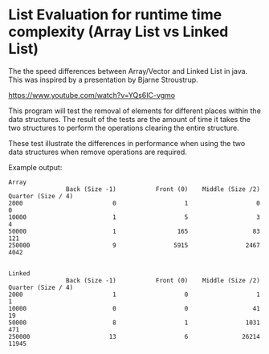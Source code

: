 List Evaluation for runtime time complexity (Array List vs Linked List)
==========================

The the speed differences between Array/Vector and Linked List in java. This was inspired by a presentation by Bjarne Stroustrup.


https://www.youtube.com/watch?v=YQs6IC-vgmo


This program will test the removal of elements for different places within the data structures. The result of the tests are the amount of time it takes the two structures to perform the operations clearing the entire structure.

These test illustrate the differences in performance when using the two data structures when remove operations are required. 

Example output:

```
Array
                Back (Size -1)           Front (0)    Middle (Size /2)  Quarter (Size / 4)
2000                         0                   1                   0                   0
10000                        1                   5                   3                   4
50000                        1                 165                  83                 121
250000                       9                5915                2467                4042


Linked
                Back (Size -1)           Front (0)    Middle (Size /2)  Quarter (Size / 4)
2000                         1                   0                   1                   1
10000                        0                   0                  41                  19
50000                        8                   1                1031                 471
250000                      13                   6               26214               11945
```
